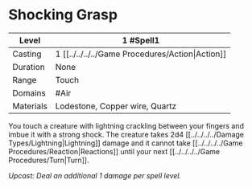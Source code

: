 # Shocking Grasp

| Level     | 1 #Spell1                                        |
| --------- | ------------------------------------------------ |
| Casting   | 1 [[../../../../Game Procedures/Action\|Action]] |
| Duration  | None                                             |
| Range     | Touch                                            |
| Domains   | #Air                                             |
| Materials | Lodestone, Copper wire, Quartz                   |

You touch a creature with lightning crackling between your fingers and imbue it with a strong shock. The creature takes 2d4 [[../../../../Damage Types/Lightning\|Lightning]] damage and it cannot take [[../../../../Game Procedures/Reaction\|Reactions]] until your next [[../../../../Game Procedures/Turn\|Turn]].

*Upcast: Deal an additional 1 damage per spell level.*